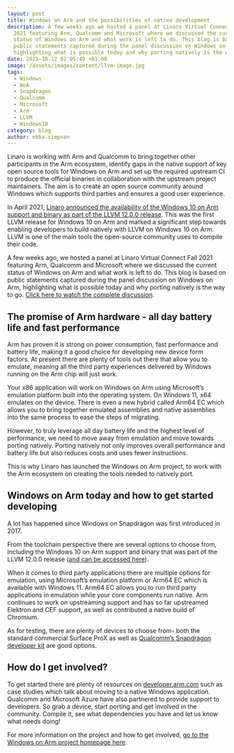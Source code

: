 ```yaml
---
layout: post
title: Windows on Arm and the possibilities of native development
description: A few weeks ago we hosted a panel at Linaro Virtual Connect Fall
  2021 featuring Arm, Qualcomm and Microsoft where we discussed the current
  status of Windows on Arm and what work is left to do. This blog is based on
  public statements captured during the panel discussion on Windows on Arm,
  highlighting what is possible today and why porting natively is the way to go.
date: 2021-10-12 02:05:49 +01:00
image: /assets/images/content/llvm-image.jpg
tags:
  - Windows
  - WoA
  - Snapdragon
  - Qualcomm
  - Microsoft
  - Arm
  - LLVM
  - Windows10
category: blog
author: ebba.simpson
---
```

Linaro is working with Arm and Qualcomm to bring together other participants in the Arm ecosystem, identify gaps in the native support of key open source tools for Windows on Arm and set up the required upstream CI to produce the official binaries in collaboration with the upstream project maintainers. The aim is to create an open source community around Windows which supports third parties and ensures a good user experience. 

In April 2021, [Linaro announced the availability of the Windows 10 on Arm support and binary as part of the LLVM 12.0.0 release](https://www.linaro.org/news/linaro-arm-and-qualcomm-collaborate-to-enable-native-llvm-for-windows-10-on-arm/). This was the first LLVM release for Windows 10 on Arm and marked a significant step towards enabling developers to build natively with LLVM on Windows 10 on Arm. LLVM is one of the main tools the open-source community uses to compile their code. 

A few weeks ago, we hosted a panel at Linaro Virtual Connect Fall 2021 featuring Arm, Qualcomm and Microsoft where we discussed the current status of Windows on Arm and what work is left to do. This blog is based on public statements captured during the panel discussion on Windows on Arm, highlighting what is possible today and why porting natively is the way to go. [Click here to watch the complete discussion](https://connect.linaro.org/resources/lvc21f/lvc21f-300k2/). 

## The promise of Arm hardware - all day battery life and fast performance

Arm has proven it is strong on power consumption, fast performance and battery life, making it a good choice for developing new device form factors. At present there are plenty of tools out there that allow you to emulate, meaning all the third party experiences delivered by Windows running on the Arm chip will just work.  

Your x86 application will work on Windows on Arm using Microsoft’s emulation platform built into the operating system. On Windows 11, x64 emulates on the device. There is even a new hybrid called Arm64 EC which allows you to bring together emulated assemblies and native assemblies into the same process to ease the steps of migrating. 

However, to truly leverage all day battery life and the highest level of performance, we need to move away from emulation and move towards porting natively. Porting natively not only improves overall performance and battery life but also reduces costs and uses fewer instructions. 

This is why Linaro has launched the Windows on Arm project, to work with the Arm ecosystem on creating the tools needed to natively port. 

## Windows on Arm today and how to get started developing

A lot has happened since Windows on Snapdragon was first introduced in 2017. 

From the toolchain perspective there are several options to choose from, including the Windows 10 on Arm support and binary that was part of the LLVM 12.0.0 release ([and can be accessed here](https://www.linaro.org/downloads/#gnu_and_llvm)). 

When it comes to third party applications there are multiple options for emulation, using Microsoft’s emulation platform or Arm64 EC which is available with Windows 11. Arm64 EC allows you to run third party applications in emulation while your core components run native. Arm continues to work on upstreaming support and has so far upstreamed Elektron and CEF support, as well as contributed a native build of Chromium. 

As for testing, there are plenty of devices to choose from- both the standard commercial Surface ProX as well as [Qualcomm’s Snapdragon developer kit](https://developer.qualcomm.com/hardware/windows-on-snapdragon/snapdragon-developer-kit) are good options.

## How do I get involved?

To get started there are plenty of resources on [developer.arm.com](https://developer.arm.com/) such as case studies which talk about moving to a native Windows application. Qualcomm and Microsoft Azure have also partnered to provide support to developers. So grab a device, start porting and get involved in the community. Compile it, see what dependencies you have and let us know what needs doing!

For more information on the project and how to get involved, [go to the Windows on Arm project homepage here](https://linaro.atlassian.net/wiki/spaces/WOAR/overview).